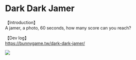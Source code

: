 # Dark Dark Jamer
【Introduction】  
A jamer, a photo, 60 seconds, how many score can you reach?

【Dev log】  
https://bunnygame.tw/dark-dark-jamer/

[<img src="https://img.youtube.com/vi/G5pDIlAq8b8/hqdefault.jpg">](https://youtu.be/G5pDIlAq8b8)
